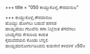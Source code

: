 +++
title = "050 ಕಾಯ್ದುಕೊಳ್ಳೈ ಕೌರವಾನುಜ"

+++
ಕಾಯ್ದುಕೊಳ್ಳೈ ಕೌರವಾನುಜ  
ಹೊಯ್ದು ಹೋಗಲು ಬಹುದೆ ಹರನಡ  
ಹಾಯ್ದಡೆಯು ಗೆಲುವೆನು ಕಣಾ ನಿಲ್ಲೆನುತ ತೆಗೆದೆಸಲು  
ಬಾಯ್ದೆಗೆದು ಕೇಸುರಿಯ ಕಾರುತ  
ಕೈದುವೆದೆಯಲಿ ಕೊಂಡು ಬೆನ್ನಲಿ  
ಹಾಯ್ದಡವನೋರ್ಗುಡಿಸಿದನು ಕುರುಸೇನೆ ಕಳವಳಿಸೆ    ॥50॥